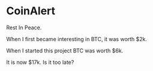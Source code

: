 # CoinAlert

Rest In Peace.

When I first became interesting in BTC, it was worth $2k.

When I started this project BTC was worth $6k.

It is now $17k. Is it too late?
